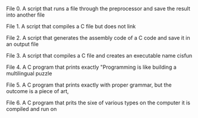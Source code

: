 File 0. A script that runs a file through the preprocessor and save the result into another file

File 1. A script that compiles a C file but does not link

File 2. A script that generates the assembly code of a C code and save it in an output file 

File 3. A script that compiles a C file and creates an executable name cisfun

File 4. A C program that prints exactly "Programming is like building a multilingual puzzle

File 5. A C program that prints exactly with proper grammar, but the outcome is a piece of art,

File 6. A C program that prits the sixe of  various types on the computer it is compiled and run on 
 
